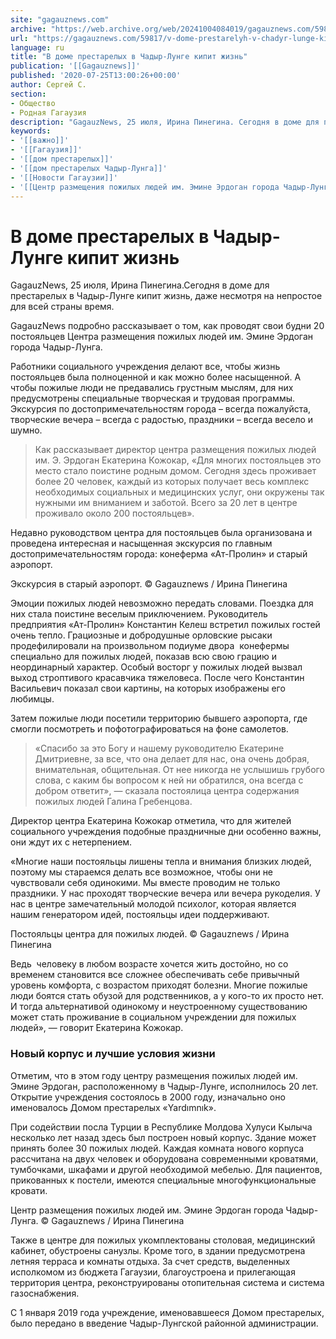 ```yaml
---
site: "gagauznews.com"
archive: "https://web.archive.org/web/20241004084019/gagauznews.com/59817/v-dome-prestarelyh-v-chadyr-lunge-kipit-zhizn.html"
url: "https://gagauznews.com/59817/v-dome-prestarelyh-v-chadyr-lunge-kipit-zhizn.html"
language: ru
title: "В доме престарелых в Чадыр-Лунге кипит жизнь"
publication: '[[Gagauznews]]'
published: '2020-07-25T13:00:26+00:00'
author: Сергей С.
section:
- Общество
- Родная Гагаузия
description: "GagauzNews, 25 июля, Ирина Пинегина. Сегодня в доме для престарелых в Чадыр-Лунге кипит жизнь, даже несмотря на непростое для всей страны время. GagauzNews подробно рассказывает о том, как проводят свои будни 20 постояльцев Центра размещения пожилых людей им. Эмине Эрдоган города Чадыр-Лунга. Работники социального учреждения делают все, чтобы жизнь постояльцев была полноценной и как можно более насыщенной. А чтобы пожилые люди не предавались грустным мыслям, для них предусмотрены специальные творческая и трудовая программы. Экскурсия по достопримечательностям города – всегда пожалуйста, творческие вечера – всегда с радостью, праздники – всегда весело и шумно. Как рассказывает директор центра размещения пожилых людей им. […]"
keywords:
- '[[важно]]'
- '[[Гагаузия]]'
- '[[дом престарелых]]'
- '[[дом престарелых Чадыр-Лунга]]'
- '[[Новости Гагаузии]]'
- '[[Центр размещения пожилых людей им. Эмине Эрдоган города Чадыр-Лунга]]'
---
```


# В доме престарелых в Чадыр-Лунге кипит жизнь

GagauzNews, 25 июля, Ирина Пинегина.Сегодня в доме для престарелых в Чадыр-Лунге кипит жизнь, даже несмотря на непростое для всей страны время.

GagauzNews подробно рассказывает о том, как проводят свои будни 20 постояльцев Центра размещения пожилых людей им. Эмине Эрдоган города Чадыр-Лунга.

Работники социального учреждения делают все, чтобы жизнь постояльцев была полноценной и как можно более насыщенной. А чтобы пожилые люди не предавались грустным мыслям, для них предусмотрены специальные творческая и трудовая программы. Экскурсия по достопримечательностям города – всегда пожалуйста, творческие вечера – всегда с радостью, праздники – всегда весело и шумно.

> Как рассказывает директор центра размещения пожилых людей им. Э. Эрдоган Екатерина Кожокар, «Для многих постояльцев это место стало поистине родным домом. Сегодня здесь проживает более 20 человек, каждый из которых получает весь комплекс необходимых социальных и медицинских услуг, они окружены так нужными им вниманием и заботой. Всего за 20 лет в центре проживало около 200 постояльцев».

Недавно руководством центра для постояльцев была организована и проведена интересная и насыщенная экскурсия по главным достопримечательностям города: конеферма «Ат-Пролин» и старый аэропорт.

Экскурсия в старый аэропорт. © Gagauznews / Ирина Пинегина

Эмоции пожилых людей невозможно передать словами. Поездка для них стала поистине веселым приключением. Руководитель предприятия «Ат-Пролин» Константин Келеш встретил пожилых гостей очень тепло. Грациозные и добродушные орловские рысаки продефилировали на произвольном подиуме двора  конефермы специально для пожилых людей, показав всю свою грацию и неординарный характер. Особый восторг у пожилых людей вызвал выход строптивого красавчика тяжеловеса. После чего Константин Васильевич показал свои картины, на которых изображены его любимцы.

Затем пожилые люди посетили территорию бывшего аэропорта, где смогли посмотреть и пофотографироваться на фоне самолетов.

> «Спасибо за это Богу и нашему руководителю Екатерине Дмитриевне, за все, что она делает для нас, она очень добрая, внимательная, общительная. От нее никогда не услышишь грубого слова, с каким бы вопросом к ней ни обратился, она всегда с добром ответит», — сказала постоялица центра содержания  пожилых людей Галина Гребенцова.

Директор центра Екатерина Кожокар отметила, что для жителей социального учреждения подобные праздничные дни особенно важны, они ждут их с нетерпением.

«Многие наши постояльцы лишены тепла и внимания близких людей, поэтому мы стараемся делать все возможное, чтобы они не чувствовали себя одинокими. Мы вместе проводим не только праздники. У нас проходят творческие вечера или вечера рукоделия. У нас в центре замечательный молодой психолог, которая является нашим генератором идей, постояльцы идеи поддерживают.

Постояльцы центра для пожилых людей. © Gagauznews / Ирина Пинегина

Ведь  человеку в любом возрасте хочется жить достойно, но со временем становится все сложнее обеспечивать себе привычный уровень комфорта, с возрастом приходят болезни. Многие пожилые люди боятся стать обузой для родственников, а у кого-то их просто нет. И тогда альтернативой одинокому и неустроенному существованию может стать проживание в социальном учреждении для пожилых людей», — говорит Екатерина Кожокар.

### Новый корпус и лучшие условия жизни

Отметим, что в этом году центру размещения пожилых людей им. Эмине Эрдоган, расположенному в Чадыр-Лунге, исполнилось 20 лет. Открытие учреждения состоялось в 2000 году, изначально оно именовалось Домом престарелых «Yardımnık».

При содействии посла Турции в Республике Молдова Хулуси Кылыча несколько лет назад здесь был построен новый корпус. Здание может принять более 30 пожилых людей. Каждая комната нового корпуса рассчитана на двух человек и оборудована современными кроватями, тумбочками, шкафами и другой необходимой мебелью. Для пациентов, прикованных к постели, имеются специальные многофункциональные кровати.

Центр размещения пожилых людей им. Эмине Эрдоган города Чадыр-Лунга. © Gagauznews / Ирина Пинегина

Также в центре для пожилых укомплектованы столовая, медицинский кабинет, обустроены санузлы. Кроме того, в здании предусмотрена летняя терраса и комнаты отдыха. За счет средств, выделенных исполкомом из бюджета Гагаузии, благоустроена и прилегающая территория центра, реконструированы отопительная система и система газоснабжения.

С 1 января 2019 года учреждение, именовавшееся Домом престарелых, было передано в введение Чадыр-Лунгской районной администрации.